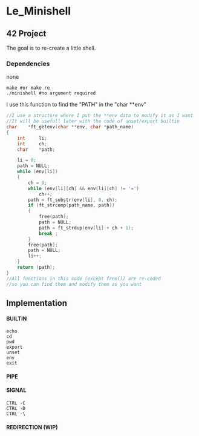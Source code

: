 # Le_Minishell
## 42 Project

The goal is to re-create a little shell.

### Dependencies
none
```shell
make #or make re
./minishell #no argument required
```
I use this function to find the "PATH" in the "char **env"
```C
//I use a structure where I put the **env data to modify it as I want
//It will be usefull later with the code of unset/export builtin
char	*ft_getenv(char **env, char *path_name)
{
	int		li;
	int		ch;
	char	*path;

	li = 0;
	path = NULL;
	while (env[li])
	{
		ch = 0;
		while (env[li][ch] && env[li][ch] != '=')
			ch++;
		path = ft_substr(env[li], 0, ch);
		if (ft_strcomp(path_name, path))
		{
			free(path);
			path = NULL;
			path = ft_strdup(env[li] + ch + 1);
			break ;
		}
		free(path);
		path = NULL;
		li++;
	}
	return (path);
}
//All functions in this code (except free()) are re-coded
//so you can find them and modify them as you want
```
## Implementation

#### BUILTIN
```
echo
cd
pwd
export
unset
env
exit
```

#### PIPE

#### SIGNAL
```
CTRL -C
CTRL -D
CTRL -\
```
#### REDIRECTION (WIP)
